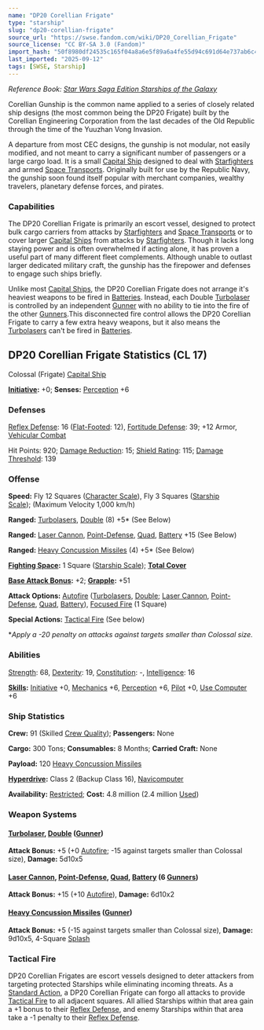 ```yaml
---
name: "DP20 Corellian Frigate"
type: "starship"
slug: "dp20-corellian-frigate"
source_url: "https://swse.fandom.com/wiki/DP20_Corellian_Frigate"
source_license: "CC BY-SA 3.0 (Fandom)"
import_hash: "50f8980df24535c165f04a8a6e5f89a6a4fe55d94c691d64e737ab6c47c85238"
last_imported: "2025-09-12"
tags: [SWSE, Starship]
---
```

*Reference Book: [Star Wars Saga Edition Starships of the Galaxy](https://swse.fandom.com/wiki/Star_Wars_Saga_Edition_Starships_of_the_Galaxy)*

Corellian Gunship is the common name applied to a series of closely related ship designs (the most common being the DP20 Frigate) built by the Corellian Engineering Corporation from the last decades of the Old Republic through the time of the Yuuzhan Vong Invasion.

A departure from most CEC designs, the gunship is not modular, not easily modified, and not meant to carry a significant number of passengers or a large cargo load. It is a small [Capital Ship](https://swse.fandom.com/wiki/Capital_Ship) designed to deal with [Starfighters](https://swse.fandom.com/wiki/Starfighters) and armed [Space Transports](https://swse.fandom.com/wiki/Space_Transports). Originally built for use by the Republic Navy, the gunship soon found itself popular with merchant companies, wealthy travelers, planetary defense forces, and pirates.

### Capabilities
The DP20 Corellian Frigate is primarily an escort vessel, designed to protect bulk cargo carriers from attacks by [Starfighters](https://swse.fandom.com/wiki/Starfighters) and [Space Transports](https://swse.fandom.com/wiki/Space_Transports) or to cover larger [Capital Ships](https://swse.fandom.com/wiki/Capital_Ships) from attacks by [Starfighters](https://swse.fandom.com/wiki/Starfighters). Though it lacks long staying power and is often overwhelmed if acting alone, it has proven a useful part of many different fleet complements. Although unable to outlast larger dedicated military craft, the gunship has the firepower and defenses to engage such ships briefly.

Unlike most [Capital Ships](https://swse.fandom.com/wiki/Capital_Ships), the DP20 Corellian Frigate does not arrange it's heaviest weapons to be fired in [Batteries](https://swse.fandom.com/wiki/Batteries). Instead, each Double [Turbolaser](https://swse.fandom.com/wiki/Turbolaser) is controlled by an independent [Gunner](https://swse.fandom.com/wiki/Gunner) with no ability to tie into the fire of the other [Gunners](https://swse.fandom.com/wiki/Gunners).This disconnected fire control allows the DP20 Corellian Frigate to carry a few extra heavy weapons, but it also means the [Turbolasers](https://swse.fandom.com/wiki/Turbolasers) can't be fired in [Batteries](https://swse.fandom.com/wiki/Batteries).

## DP20 Corellian Frigate Statistics (CL 17)
Colossal (Frigate) [Capital Ship](https://swse.fandom.com/wiki/Capital_Ship)

**[Initiative](https://swse.fandom.com/wiki/Initiative):** +0; **Senses:** [Perception](https://swse.fandom.com/wiki/Perception) +6
### Defenses
[Reflex Defense](https://swse.fandom.com/wiki/Reflex_Defense_(Vehicles)): 16 ([Flat-Footed](https://swse.fandom.com/wiki/Flat-Footed): 12), [Fortitude Defense](https://swse.fandom.com/wiki/Fortitude_Defense_(Vehicles)): 39; +12 Armor, [Vehicular Combat](https://swse.fandom.com/wiki/Vehicular_Combat)

Hit Points: 920; [Damage Reduction](https://swse.fandom.com/wiki/Damage_Reduction): 15; [Shield Rating](https://swse.fandom.com/wiki/Shield_Rating): 115; [Damage Threshold](https://swse.fandom.com/wiki/Damage_Threshold_(Vehicles)): 139
### Offense
**Speed:** Fly 12 Squares ([Character Scale](https://swse.fandom.com/wiki/Character_Scale)), Fly 3 Squares ([Starship Scale](https://swse.fandom.com/wiki/Starship_Scale)); (Maximum Velocity 1,000 km/h)

**Ranged:** [Turbolasers](https://swse.fandom.com/wiki/Turbolasers), [Double](https://swse.fandom.com/wiki/Double) (8) +5* (See Below)

**Ranged:** [Laser Cannon](https://swse.fandom.com/wiki/Laser_Cannon), [Point-Defense](https://swse.fandom.com/wiki/Point-Defense), [Quad](https://swse.fandom.com/wiki/Quad), [Battery](https://swse.fandom.com/wiki/Battery) +15 (See Below)

**Ranged:** [Heavy Concussion Missiles](https://swse.fandom.com/wiki/Heavy_Concussion_Missiles) (4) +5* (See Below)

**[Fighting Space](https://swse.fandom.com/wiki/Fighting_Space):** 1 Square ([Starship Scale](https://swse.fandom.com/wiki/Starship_Scale)); **[Total Cover](https://swse.fandom.com/wiki/Total_Cover)**

**[Base Attack Bonus](https://swse.fandom.com/wiki/Base_Attack_Bonus):** +2; **[Grapple](https://swse.fandom.com/wiki/Grapple):** +51

**Attack Options:** [Autofire](https://swse.fandom.com/wiki/Autofire_(Vehicle_Combat)) ([Turbolasers](https://swse.fandom.com/wiki/Turbolasers), [Double](https://swse.fandom.com/wiki/Double); [Laser Cannon](https://swse.fandom.com/wiki/Laser_Cannon), [Point-Defense](https://swse.fandom.com/wiki/Point-Defense), [Quad](https://swse.fandom.com/wiki/Quad), [Battery](https://swse.fandom.com/wiki/Battery)), [Focused Fire](https://swse.fandom.com/wiki/Focused_Fire) (1 Square)

**Special Actions:** [Tactical Fire](https://swse.fandom.com/wiki/Tactical_Fire) (See below)

**Apply a -20 penalty on attacks against targets smaller than Colossal size.*
### Abilities
[Strength](https://swse.fandom.com/wiki/Strength): 68, [Dexterity](https://swse.fandom.com/wiki/Dexterity): 19, [Constitution](https://swse.fandom.com/wiki/Constitution): -, [Intelligence](https://swse.fandom.com/wiki/Intelligence): 16

**[Skills](https://swse.fandom.com/wiki/Skills):** [Initiative](https://swse.fandom.com/wiki/Initiative) +0, [Mechanics](https://swse.fandom.com/wiki/Mechanics) +6, [Perception](https://swse.fandom.com/wiki/Perception) +6, [Pilot](https://swse.fandom.com/wiki/Pilot) +0, [Use Computer](https://swse.fandom.com/wiki/Use_Computer) +6
### Ship Statistics
**Crew:** 91 (Skilled [Crew Quality](https://swse.fandom.com/wiki/Crew_Quality)); **Passengers:** None

**Cargo:** 300 Tons; **Consumables:** 8 Months; **Carried Craft:** None

**Payload:** 120 [Heavy Concussion Missiles](https://swse.fandom.com/wiki/Heavy_Concussion_Missiles)

**[Hyperdrive](https://swse.fandom.com/wiki/Hyperdrive):** Class 2 (Backup Class 16), [Navicomputer](https://swse.fandom.com/wiki/Navicomputer)

**Availability:** [Restricted](https://swse.fandom.com/wiki/Restricted); **Cost:** 4.8 million (2.4 million [Used](https://swse.fandom.com/wiki/Used))
### Weapon Systems
#### **[Turbolaser](https://swse.fandom.com/wiki/Turbolaser), [Double](https://swse.fandom.com/wiki/Double) ([Gunner](https://swse.fandom.com/wiki/Gunner))**
**Attack Bonus:** +5 (+0 [Autofire](https://swse.fandom.com/wiki/Autofire_(Vehicle_Combat)); -15 against targets smaller than Colossal size), **Damage:** 5d10x5

#### **[Laser Cannon](https://swse.fandom.com/wiki/Laser_Cannon), [Point-Defense](https://swse.fandom.com/wiki/Point-Defense), [Quad](https://swse.fandom.com/wiki/Quad), [Battery](https://swse.fandom.com/wiki/Battery) (6 [Gunners](https://swse.fandom.com/wiki/Gunners))**
**Attack Bonus:** +15 (+10 [Autofire](https://swse.fandom.com/wiki/Autofire_(Vehicle_Combat))), **Damage:** 6d10x2

#### **[Heavy Concussion Missiles](https://swse.fandom.com/wiki/Heavy_Concussion_Missiles) ([Gunner](https://swse.fandom.com/wiki/Gunner))**
**Attack Bonus:** +5 (-15 against targets smaller than Colossal size), **Damage:** 9d10x5, 4-Square [Splash](https://swse.fandom.com/wiki/Splash)
### Tactical Fire
DP20 Corellian Frigates are escort vessels designed to deter attackers from targeting protected Starships while eliminating incoming threats. As a [Standard Action](https://swse.fandom.com/wiki/Standard_Action), a DP20 Corellian Frigate can forgo all attacks to provide [Tactical Fire](https://swse.fandom.com/wiki/Tactical_Fire) to all adjacent squares. All allied Starships within that area gain a +1 bonus to their [Reflex Defense](https://swse.fandom.com/wiki/Reflex_Defense), and enemy Starships within that area take a -1 penalty to their [Reflex Defense](https://swse.fandom.com/wiki/Reflex_Defense).